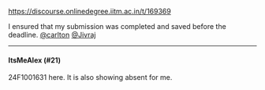 https://discourse.onlinedegree.iitm.ac.in/t/169369

I ensured that my submission was completed and saved before the deadline. <a class="mention" href="/u/carlton">@carlton</a> <a class="mention" href="/u/jivraj">@Jivraj</a></p><hr>

<h4>ItsMeAlex (#21)</h4>
<p>24F1001631 here. It is also showing absent for me.